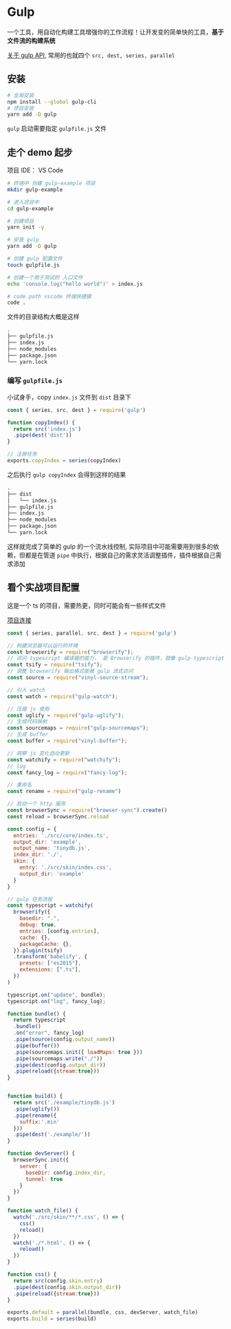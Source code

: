 # Gulp


一个工具，用自动化构建工具增强你的工作流程！让开发变的简单快的工具，**基于文件流的构建系统**

[关于 gulp API](https://gulpjs.com/docs/en/api/concepts), 常用的也就四个 `src, dest, series, parallel`

## 安装

```bash
# 全局安装
npm install --global gulp-cli
# 项目安装
yarn add -D gulp
```

`gulp` 启动需要指定 `gulpfile.js` 文件

## 走个 demo 起步

项目 IDE： VS Code

```bash
# 终端中 创建 gulp-example 项目
mkdir gulp-example

# 进入项目中
cd gulp-example

# 创建项目
yarn init -y

# 安装 gulp
yarn add -D gulp

# 创建 gulp 配置文件
touch gulpfile.js

# 创建一个用于测试的 入口文件
echo 'console.log("hello world")' > index.js

# code path vscode 终端快捷键
code .
```

文件的目录结构大概是这样

```txt
.
├── gulpfile.js
├── index.js
├── node_modules
├── package.json
└── yarn.lock
```
### 编写 `gulpfile.js`

小试身手，copy `index.js` 文件到 `dist` 目录下


```js title="gulpfile.js"
const { series, src, dest } = require('gulp')

function copyIndex() {
  return src('index.js')
  .pipe(dest('dist'))
}

// 注册任务
exports.copyIndex = series(copyIndex)
```

之后执行 `gulp copyIndex` 会得到这样的结果
 
```txt
.
├── dist
│   └── index.js
├── gulpfile.js
├── index.js
├── node_modules
├── package.json
└── yarn.lock
```

这样就完成了简单的 gulp 的一个流水线控制, 实际项目中可能需要用到很多的依赖，但都是在管道 `pipe` 中执行，根据自己的需求灵活调整插件，插件根据自己需求添加

## 看个实战项目配置

这是一个 ts 的项目，需要热更，同时可能会有一些样式文件

[项目连接](https://github.com/HondryTravis/TinyDB)

```js title="gulpfile.js"
const { series, parallel, src, dest } = require('gulp')

// 构建浏览器可以运行的环境
const browserify = require("browserify");
// 访问 typescript 编译器的能力， 是 Browserify 的插件，就像 gulp-typescript
const tsify = require("tsify");
// 调整 browserify 输出格式能被 gulp 流式访问
const source = require("vinyl-source-stream");

// 引入 watch 
const watch = require("gulp-watch");

// 压缩 js 使用
const uglify = require("gulp-uglify");
// 生成代码映射
const sourcemaps = require("gulp-sourcemaps");
// 生成 buffer
const buffer = require("vinyl-buffer");

// 观察 js 变化自动更新
const watchify = require("watchify");
// log
const fancy_log = require("fancy-log");

// 重命名
const rename = require("gulp-rename")

// 启动一个 http 服务
const browserSync = require("browser-sync").create()
const reload = browserSync.reload

const config = {
  entries: './src/core/index.ts',
  output_dir: 'example',
  output_name: 'tinydb.js',
  index_dir: './',
  skin: {
    entry: './src/skin/index.css',
    output_dir: 'example'
  }
}

// gulp 任务流程
const typescript = watchify(
  browserify({
    basedir: ".",
    debug: true,
    entries: [config.entries],
    cache: {},
    packageCache: {},
  }).plugin(tsify)
  .transform('babelify', {
    presets: ["es2015"],
    extensions: [".ts"],
  })
)

typescript.on("update", bundle);
typescript.on("log", fancy_log);

function bundle() {
  return typescript
  .bundle()
  .on("error", fancy_log)
  .pipe(source(config.output_name))
  .pipe(buffer())
  .pipe(sourcemaps.init({ loadMaps: true }))
  .pipe(sourcemaps.write("./"))
  .pipe(dest(config.output_dir))
  .pipe(reload({stream:true}))
}


function build() {
  return src('./example/tinydb.js')
  .pipe(uglify())
  .pipe(rename({
    suffix:'.min'
  }))
  .pipe(dest('./example/'))
}

function devServer() {
  browserSync.init({
    server: {
      baseDir: config.index_dir,
      tunnel: true
    }
  })
}

function watch_file() {
  watch('./src/skin/**/*.css', () => {
    css()
    reload()
  })
  watch('./*.html', () => {
    reload()
  })
}

function css() {
  return src(config.skin.entry)
  .pipe(dest(config.skin.output_dir))
  .pipe(reload({stream:true}))
}

exports.default = parallel(bundle, css, devServer, watch_file)
exports.build = series(build)

```
